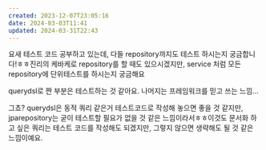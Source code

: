 ```yaml
---
created: 2023-12-07T23:05:16
date: 2024-03-03T11:41
updated: 2024-03-31T22:43
---
```

요새 테스트 코드 공부하고 있는데, 다들 repository까지도 테스트 하시는지 궁금합니다!ㅎㅎ진리의 케바케로 repository를 할 때도 있으시겠지만, service 처럼 모든 repository에 단위테스트를 하시는지 궁금해요

querydsl로 짠 부분은 테스트하는 것 같아요. 나머지는 프레임워크를 믿고 쓰는 느낌...

그쵸? querydsl은 동적 쿼리 같은거 테스트코드로 작성해 놓으면 좋을 것 같지만,  jparepository는 굳이 테스트할 필요가 없을 것 같은 느낌이라서ㅎㅎ이것도 문서화 하고 싶은 쿼리는 테스트 코드를 작성해도 되겠지만, 그렇지 않으면 생략해도 될 것 같은 느낌이예요.